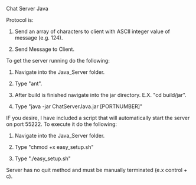 Chat Server Java

Protocol is:

1) Send an array of characters to client with ASCII integer value of message (e.g. 124).

2) Send Message to Client.

To get the server running do the following:

1) Navigate into the Java_Server folder.

2) Type "ant".

3) After build is finished navigate into the jar directory. E.X. "cd build/jar".

4) Type "java -jar ChatServerJava.jar [PORTNUMBER]"


IF you desire, I have included a script that will automatically start the server on port 55222. To execute it do the following:

1) Navigate into the Java_Server folder.

2) Type "chmod +x easy_setup.sh"

3) Type "./easy_setup.sh"

Server has no quit method and must be manually terminated (e.x control + c).
